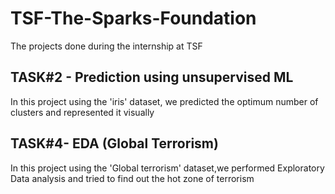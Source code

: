 # TSF-The-Sparks-Foundation
The projects done during the internship at TSF
## TASK#2 - Prediction using unsupervised ML

In this project using the 'iris' dataset, we predicted the optimum number of clusters and represented it visually

## TASK#4- EDA (Global Terrorism)

In this project using the 'Global terrorism' dataset,we performed Exploratory Data analysis and tried to find out the hot zone of terrorism


